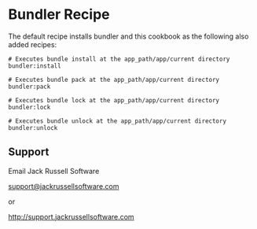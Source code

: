 # Bundler Recipe

The default recipe installs bundler and this cookbook as the following also added recipes:

    # Executes bundle install at the app_path/app/current directory
    bundler:install

    # Executes bundle pack at the app_path/app/current directory
    bundler:pack

    # Executes bundle lock at the app_path/app/current directory
    bundler:lock
    
    # Executes bundle unlock at the app_path/app/current directory
    bundler:unlock


## Support

  Email Jack Russell Software 
  
  support@jackrussellsoftware.com 
  
  or
  
  http://support.jackrussellsoftware.com
  
  
